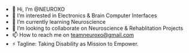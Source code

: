 - 👋 Hi, I’m @NEUROXO
- 👀 I’m interested in Electronics & Brain Computer  Interfaces
- 🌱 I’m currently learning Neuroscience
- 💞️ I’m looking to collaborate on Neuroscience & Rehablitation Projects
- 📫 How to reach me on teamneuroxo@gmail.com
- ⚡ Tagline: Taking Disability as Mission to Empower.

<!---
NEUROXO/NEUROXO is a ✨ special ✨ repository because its `README.md` (this file) appears on your GitHub profile.
You can click the Preview link to take a look at your changes.
--->
